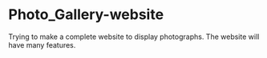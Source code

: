 # Photo_Gallery-website
Trying to make a complete website to display photographs. The website will have many features.
